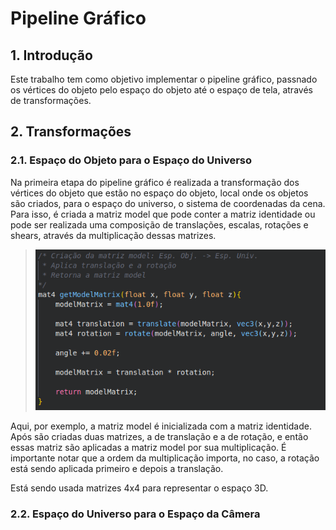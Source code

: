 # Pipeline Gráfico

## 1. Introdução

Este trabalho tem como objetivo implementar o pipeline gráfico, passnado os vértices do objeto pelo espaço do objeto até o espaço de tela, através de transformações.

## 2. Transformações

### 2.1. Espaço do Objeto para o Espaço do Universo

Na primeira etapa do pipeline gráfico é realizada a transformação dos vértices do objeto que estão no espaço do objeto, local onde os objetos são criados, para o espaço do universo, o sistema de coordenadas da cena. Para isso, é criada a matriz model que pode conter a matriz identidade ou pode ser realizada uma composição de translações, escalas, rotações e shears, através da multiplicação dessas matrizes.

> ![alt-tex](Images/model_matrix.png)

Aqui, por exemplo, a matriz model é inicializada com a matriz identidade. Após são criadas duas matrizes, a de translação e a de rotação, e então essas matriz são aplicadas a matriz model por sua multiplicação. É importante notar que a ordem da multiplicação importa, no caso, a rotação está sendo aplicada primeiro e depois a translação.

Está sendo usada matrizes 4x4 para representar o espaço 3D.

### 2.2. Espaço do Universo para o Espaço da Câmera

